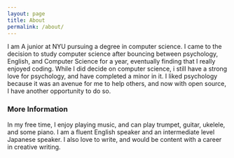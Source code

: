 ```yaml
---
layout: page
title: About
permalink: /about/
---
```


I am A junior at NYU pursuing a degree in computer science. I came to the decision to study computer science after bouncing between psychology, English, and Computer Science for a year, eventually finding that I really enjoyed coding.  While I did decide on computer science, i still have a strong love for psychology, and have completed a minor in it.  I liked psychology because it was an avenue for me to help others, and now with open source, I have another opportunity to do so.

### More Information

In my free time, I enjoy playing music, and can play trumpet, guitar, ukelele, and some piano.
I am a fluent English speaker and an intermediate level Japanese speaker.
I also love to write, and would be content with a career in creative writing.
